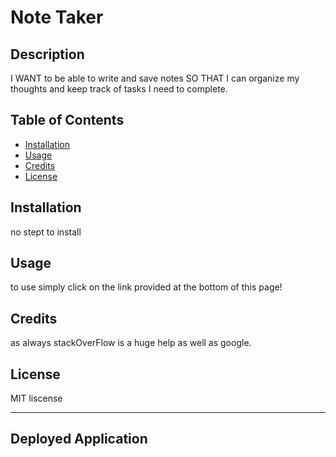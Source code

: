 # Note Taker

## Description

I WANT to be able to write and save notes
SO THAT I can organize my thoughts and keep track of tasks I need to complete.

## Table of Contents

- [Installation](#installation)
- [Usage](#usage)
- [Credits](#credits)
- [License](#license)

## Installation

no stept to install

## Usage

to use simply click on the link provided at the bottom of this page!

## Credits

as always stackOverFlow is a huge help as well as google.

## License

MIT liscense

---
## Deployed Application
